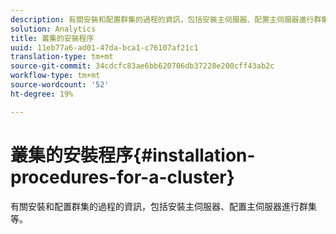 ```yaml
---
description: 有關安裝和配置群集的過程的資訊，包括安裝主伺服器、配置主伺服器進行群集等。
solution: Analytics
title: 叢集的安裝程序
uuid: 11eb77a6-ad01-47da-bca1-c76107af21c1
translation-type: tm+mt
source-git-commit: 34cdcfc83ae6bb620706db37228e200cff43ab2c
workflow-type: tm+mt
source-wordcount: '52'
ht-degree: 19%

---
```



# 叢集的安裝程序{#installation-procedures-for-a-cluster}

有關安裝和配置群集的過程的資訊，包括安裝主伺服器、配置主伺服器進行群集等。

